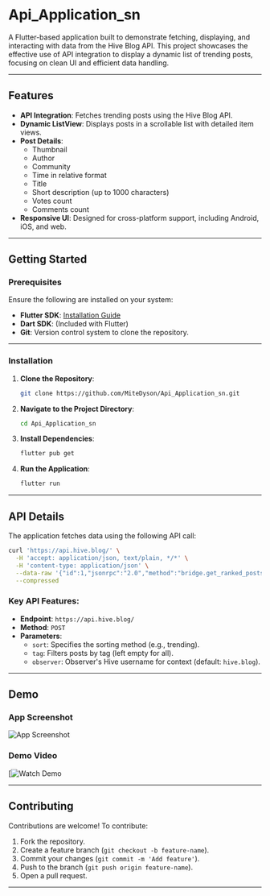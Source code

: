 
# Api_Application_sn

A Flutter-based application built to demonstrate fetching, displaying, and interacting with data from the Hive Blog API. This project showcases the effective use of API integration to display a dynamic list of trending posts, focusing on clean UI and efficient data handling.

---

## Features

- **API Integration**: Fetches trending posts using the Hive Blog API.
- **Dynamic ListView**: Displays posts in a scrollable list with detailed item views.
- **Post Details**:
  - Thumbnail
  - Author
  - Community
  - Time in relative format
  - Title
  - Short description (up to 1000 characters)
  - Votes count
  - Comments count
- **Responsive UI**: Designed for cross-platform support, including Android, iOS, and web.

---

## Getting Started

### Prerequisites

Ensure the following are installed on your system:

- **Flutter SDK**: [Installation Guide](https://docs.flutter.dev/get-started/install)
- **Dart SDK**: (Included with Flutter)
- **Git**: Version control system to clone the repository.

---

### Installation

1. **Clone the Repository**:
   ```bash
   git clone https://github.com/MiteDyson/Api_Application_sn.git
   ```

2. **Navigate to the Project Directory**:
   ```bash
   cd Api_Application_sn
   ```

3. **Install Dependencies**:
   ```bash
   flutter pub get
   ```

4. **Run the Application**:
   ```bash
   flutter run
   ```

---

## API Details

The application fetches data using the following API call:

```bash
curl 'https://api.hive.blog/' \
  -H 'accept: application/json, text/plain, */*' \
  -H 'content-type: application/json' \
  --data-raw '{"id":1,"jsonrpc":"2.0","method":"bridge.get_ranked_posts","params":{"sort":"trending","tag":"","observer":"hive.blog"}}' \
  --compressed
```

### Key API Features:

- **Endpoint**: `https://api.hive.blog/`
- **Method**: `POST`
- **Parameters**:
  - `sort`: Specifies the sorting method (e.g., trending).
  - `tag`: Filters posts by tag (left empty for all).
  - `observer`: Observer's Hive username for context (default: `hive.blog`).

---

## Demo

### App Screenshot
![App Screenshot](https://github.com/user-attachments/assets/c9cc47c5-2be2-4565-9672-485047a24560)

### Demo Video
[![Watch Demo](https://github.com/user-attachments/assets/1de96782-fa17-4aa8-a41f-c33fbb0867db)

---

## Contributing

Contributions are welcome! To contribute:

1. Fork the repository.
2. Create a feature branch (`git checkout -b feature-name`).
3. Commit your changes (`git commit -m 'Add feature'`).
4. Push to the branch (`git push origin feature-name`).
5. Open a pull request.

---
